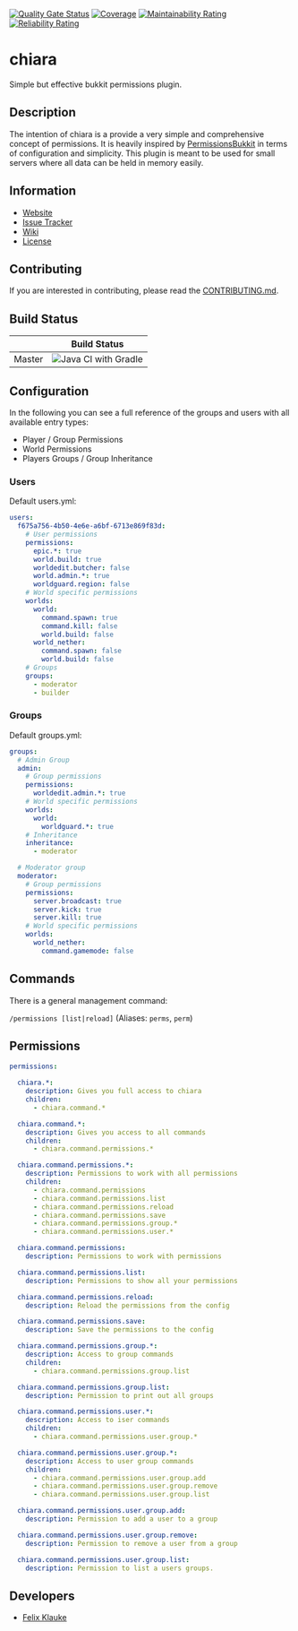 [![Quality Gate Status](https://sonarcloud.io/api/project_badges/measure?project=FelixKlauke_chiara&metric=alert_status)](https://sonarcloud.io/dashboard?id=FelixKlauke_chiara)
[![Coverage](https://sonarcloud.io/api/project_badges/measure?project=FelixKlauke_chiara&metric=coverage)](https://sonarcloud.io/dashboard?id=FelixKlauke_chiara)
[![Maintainability Rating](https://sonarcloud.io/api/project_badges/measure?project=FelixKlauke_chiara&metric=sqale_rating)](https://sonarcloud.io/dashboard?id=FelixKlauke_chiara)
[![Reliability Rating](https://sonarcloud.io/api/project_badges/measure?project=FelixKlauke_chiara&metric=reliability_rating)](https://sonarcloud.io/dashboard?id=FelixKlauke_chiara)

# chiara
Simple but effective bukkit permissions plugin.

## Description
The intention of chiara is a provide a very simple and comprehensive concept of permissions. It is heavily
inspired by [PermissionsBukkit](https://github.com/SpaceManiac/PermissionsBukkit) in terms of
configuration and simplicity. This plugin is meant to be used for small servers where all data can
be held in memory easily.

## Information
- [Website](https://www.mysteryworlds.com)
- [Issue Tracker](https://github.com/FelixKlauke/chiara/issues)
- [Wiki](https://github.com/FelixKlauke/chiara/wiki)
- [License](LICENSE)

## Contributing
If you are interested in contributing, please read the [CONTRIBUTING.md](CONTRIBUTING.md).

## Build Status
|             | Build Status                                                                                                            |
|-------------|-------------------------------------------------------------------------------------------------------------------------|
| Master      | ![Java CI with Gradle](https://github.com/FelixKlauke/chiara/workflows/Java%20CI%20with%20Gradle/badge.svg) |

## Configuration

In the following you can see a full reference of the groups and users with all available entry types:
- Player / Group Permissions
- World Permissions
- Players Groups / Group Inheritance

### Users
Default users.yml:
```yaml
users:
  f675a756-4b50-4e6e-a6bf-6713e869f83d:
    # User permissions
    permissions:
      epic.*: true
      world.build: true
      worldedit.butcher: false
      world.admin.*: true
      worldguard.region: false
    # World specific permissions
    worlds:
      world:
        command.spawn: true
        command.kill: false
        world.build: false
      world_nether:
        command.spawn: false
        world.build: false
    # Groups
    groups:
      - moderator
      - builder
```

### Groups
Default groups.yml:
```yaml
groups:
  # Admin Group
  admin:
    # Group permissions
    permissions:
      worldedit.admin.*: true
    # World specific permissions
    worlds:
      world:
        worldguard.*: true
    # Inheritance
    inheritance:
      - moderator

  # Moderator group
  moderator:
    # Group permissions
    permissions:
      server.broadcast: true
      server.kick: true
      server.kill: true
    # World specific permissions
    worlds:
      world_nether:
        command.gamemode: false
```

## Commands

There is a general management command:

`/permissions [list|reload]` (Aliases: `perms`, `perm`)

## Permissions
```yaml
permissions:

  chiara.*:
    description: Gives you full access to chiara
    children:
      - chiara.command.*

  chiara.command.*:
    description: Gives you access to all commands
    children:
      - chiara.command.permissions.*

  chiara.command.permissions.*:
    description: Permissions to work with all permissions
    children:
      - chiara.command.permissions
      - chiara.command.permissions.list
      - chiara.command.permissions.reload
      - chiara.command.permissions.save
      - chiara.command.permissions.group.*
      - chiara.command.permissions.user.*

  chiara.command.permissions:
    description: Permissions to work with permissions

  chiara.command.permissions.list:
    description: Permissions to show all your permissions

  chiara.command.permissions.reload:
    description: Reload the permissions from the config

  chiara.command.permissions.save:
    description: Save the permissions to the config

  chiara.command.permissions.group.*:
    description: Access to group commands
    children:
      - chiara.command.permissions.group.list

  chiara.command.permissions.group.list:
    description: Permission to print out all groups

  chiara.command.permissions.user.*:
    description: Access to iser commands
    children:
      - chiara.command.permissions.user.group.*

  chiara.command.permissions.user.group.*:
    description: Access to user group commands
    children:
      - chiara.command.permissions.user.group.add
      - chiara.command.permissions.user.group.remove
      - chiara.command.permissions.user.group.list

  chiara.command.permissions.user.group.add:
    description: Permission to add a user to a group

  chiara.command.permissions.user.group.remove:
    description: Permission to remove a user from a group

  chiara.command.permissions.user.group.list:
    description: Permission to list a users groups.
```

## Developers
- [Felix Klauke](https://github.com/felixklauke)
